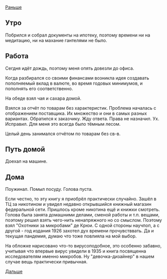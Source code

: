 [Раньше](2020.06.03.md)  
## Утро
Побрился и собрал документы на ипотеку, поэтому времени ни на медитацию, ни на махание гантелями не было.
## Работа
Сегдня идёт дождь, поэтому меня опять довезли до офиса.

Когда разбирался со своими финансами возникла идея создавать пополняемый вклад в валюте, во время годовых минимумов, и пополнять его соответственно.

На обеде взял чая и сахара домой.

Взялся за отчёт по товарам без характеристик. Проблема началась с отображением поставщика. Их множество и они в самых разных вариантах. Обратился к заказчику. Жду ответа.
Права не назначил. Ух. Исправил. Для меня это всегда было тёмным лесом.

Целый день занимался отчётом по товарам без св-в.
## Путь домой
Доехал на машине.
## Дома
Поужинал. Помыл посуду. Голова пуста.

Если честно, то эту книгу я приобрёл практически случайно. Зашёл в ТЦ за никотином и увидел недавно открывшийся книжный магазин федеральной сети. Пришлось кроме никотина ещё и книжки смотреть.  
Голова была занята домашними делами, сменой работы и т.п. вещами, поэтому решил взять чего-нить ненапряжного но со смыслом. Поэтому взял "Охотники за микробами" де Крюи. С одной стороны научпоп, а с другой - год издания 1926 захотел дух времени прочувстввать. Да и текущая пандемия, думаю что тоже повлияла на мой выбор.
 
На обложке нарисовано что-то вирусоподобное, это особенно забавно, учитывая что впервые вирус увидели в 1935 и книга посвященна исследователям именно микробов. Ну "девочка-дизайнер" в нашем случае вещь практически привычная.

[Дальше](2020.06.05.md)